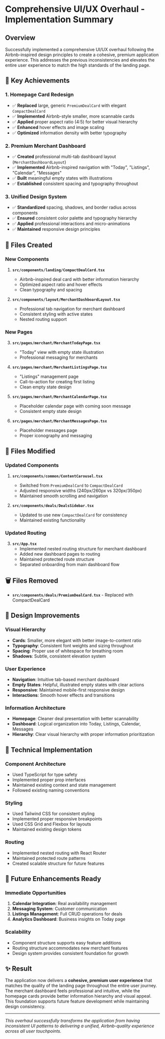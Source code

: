 # Comprehensive UI/UX Overhaul - Implementation Summary

## Overview
Successfully implemented a comprehensive UI/UX overhaul following the Airbnb-inspired design principles to create a cohesive, premium application experience. This addresses the previous inconsistencies and elevates the entire user experience to match the high standards of the landing page.

## 🎯 Key Achievements

### 1. **Homepage Card Redesign**
- ✅ **Replaced** large, generic `PremiumDealCard` with elegant `CompactDealCard`
- ✅ **Implemented** Airbnb-style smaller, more scannable cards
- ✅ **Applied** proper aspect ratio (4:5) for better visual hierarchy
- ✅ **Enhanced** hover effects and image scaling
- ✅ **Optimized** information density with better typography

### 2. **Premium Merchant Dashboard**
- ✅ **Created** professional multi-tab dashboard layout (`MerchantDashboardLayout`)
- ✅ **Implemented** Airbnb-inspired navigation with "Today", "Listings", "Calendar", "Messages"
- ✅ **Built** meaningful empty states with illustrations
- ✅ **Established** consistent spacing and typography throughout

### 3. **Unified Design System**
- ✅ **Standardized** spacing, shadows, and border radius across components
- ✅ **Ensured** consistent color palette and typography hierarchy
- ✅ **Applied** professional interactions and micro-animations
- ✅ **Maintained** responsive design principles

## 📁 Files Created

### New Components
1. **`src/components/landing/CompactDealCard.tsx`**
   - Airbnb-inspired deal card with better information hierarchy
   - Optimized aspect ratio and hover effects
   - Clean typography and spacing

2. **`src/components/layout/MerchantDashboardLayout.tsx`**
   - Professional tab navigation for merchant dashboard
   - Consistent styling with active states
   - Nested routing support

### New Pages
3. **`src/pages/merchant/MerchantTodayPage.tsx`**
   - "Today" view with empty state illustration
   - Professional messaging for merchants

4. **`src/pages/merchant/MerchantListingsPage.tsx`**
   - "Listings" management page
   - Call-to-action for creating first listing
   - Clean empty state design

5. **`src/pages/merchant/MerchantCalendarPage.tsx`**
   - Placeholder calendar page with coming soon message
   - Consistent empty state design

6. **`src/pages/merchant/MerchantMessagesPage.tsx`**
   - Placeholder messages page
   - Proper iconography and messaging

## 🔄 Files Modified

### Updated Components
1. **`src/components/common/ContentCarousel.tsx`**
   - Switched from `PremiumDealCard` to `CompactDealCard`
   - Adjusted responsive widths (240px/260px vs 320px/350px)
   - Maintained smooth scrolling and navigation

2. **`src/components/deals/DealsSidebar.tsx`**
   - Updated to use new `CompactDealCard` for consistency
   - Maintained existing functionality

### Updated Routing
3. **`src/App.tsx`**
   - Implemented nested routing structure for merchant dashboard
   - Added new dashboard pages to routing
   - Maintained protected route structure
   - Separated onboarding from main dashboard flow

## 🗑️ Files Removed
- **`src/components/deals/PremiumDealCard.tsx`** - Replaced with CompactDealCard

## 🎨 Design Improvements

### Visual Hierarchy
- **Cards**: Smaller, more elegant with better image-to-content ratio
- **Typography**: Consistent font weights and sizing throughout
- **Spacing**: Proper use of whitespace for breathing room
- **Shadows**: Subtle, consistent elevation system

### User Experience
- **Navigation**: Intuitive tab-based merchant dashboard
- **Empty States**: Helpful, illustrated empty states with clear actions
- **Responsive**: Maintained mobile-first responsive design
- **Interactions**: Smooth hover effects and transitions

### Information Architecture
- **Homepage**: Cleaner deal presentation with better scannability
- **Dashboard**: Logical organization into Today, Listings, Calendar, Messages
- **Hierarchy**: Clear visual hierarchy with proper information prioritization

## 🚀 Technical Implementation

### Component Architecture
- Used TypeScript for type safety
- Implemented proper prop interfaces
- Maintained existing context and state management
- Followed existing naming conventions

### Styling
- Used Tailwind CSS for consistent styling
- Implemented proper responsive breakpoints
- Used CSS Grid and Flexbox for layouts
- Maintained existing design tokens

### Routing
- Implemented nested routing with React Router
- Maintained protected route patterns
- Created scalable structure for future features

## 🔮 Future Enhancements Ready

### Immediate Opportunities
1. **Calendar Integration**: Real availability management
2. **Messaging System**: Customer communication
3. **Listings Management**: Full CRUD operations for deals
4. **Analytics Dashboard**: Business insights on Today page

### Scalability
- Component structure supports easy feature additions
- Routing structure accommodates new merchant features
- Design system provides consistent foundation for growth

## ✨ Result
The application now delivers a **cohesive, premium user experience** that matches the quality of the landing page throughout the entire user journey. The merchant dashboard feels professional and intuitive, while the homepage cards provide better information hierarchy and visual appeal. This foundation supports future feature development while maintaining design consistency.

---

*This overhaul successfully transforms the application from having inconsistent UI patterns to delivering a unified, Airbnb-quality experience across all user touchpoints.*
